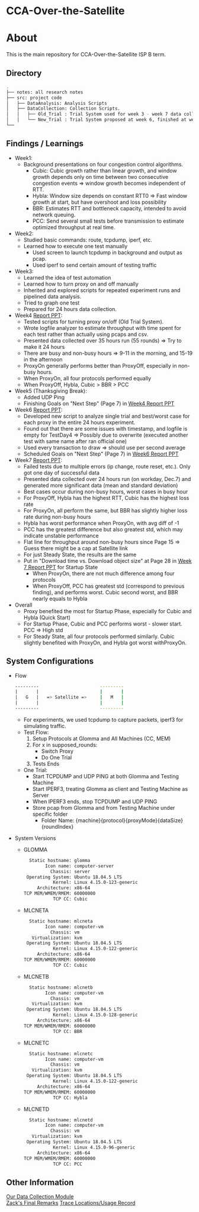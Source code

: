 # CCA-Over-the-Satellite

# About 
This is the main repository for CCA-Over-the-Satellite ISP B term. 

## Directory 
```bash
.
├── notes: all research notes
├── src: project code
│   ├── DataAnalysis: Analysis Scripts
│   ├── DataCollection: Collection Scripts.
│   │   ├── Old_Trial : Trial System used for week 3 - week 7 data collection.
│   │   └── New_Trial : Trial System proposed at week 6, finished at week 7
└──
```

## Findings / Learnings
- Week1:
    - Background presentations on four congestion control algorithms.
        - Cubic: Cubic growth rather than linear growth, and window growth depends only on time between two consecutive congestion events => window growth becomes independent of RTT.
        - Hybla: Window size depends on constant RTT0  => Fast window growth at start, but have overshoot and loss possibility
        - BBR: Estimates RTT and bottleneck capacity, intended to avoid network queuing.
        - PCC: Send several small tests before transmission to estimate optimized throughput at real time.
- Week2:
    - Studied basic commands: route, tcpdump, iperf, etc.
    - Learned how to execute one test manually
        - Used screen to launch tcpdump in background and output as pcap.
        - Used iperf to send certain amount of testing traffic
- Week3:
    - Learned the idea of test automation
    - Learned how to turn proxy on and off manually
    - Inherited and explored scripts for repeated experiment runs and pipelined data analysis.
    - Tried to graph one test
    - Prepared for 24 hours data collection.
- Week4 [Report PPT](./notes/TCP_Nov_18th.pdf):
    - Tested scripts for turning proxy on/off (Old Trial System).
    - Wrote logfile analyzer to estimate throughput with time spent for each test rather than actually using pcaps and csv.
    - Presented data collected over 35 hours run (55 rounds) => Try to make it 24 hours
    - There are busy and non-busy hours => 9-11 in the morning, and 15-19 in the afternoon
    - ProxyOn generally performs better than ProxyOff, especially in non-busy hours.
    - When ProxyOn, all four protocols performed equally
    - When ProxyOff, Hybla, Cubic > BBR > PCC
- Week5 (Thanksgiving Break):
    - Added UDP Ping
    - Finishing Goals on "Next Step" (Page 7) in [Week4 Report PPT](./notes/TCP_Nov_18th.pdf)
- Week6 [Report PPT](./notes/TCP_Dec_2nd.pdf):
    - Developed new script to analyze single trial and best/worst case for each proxy in the entire 24 hours experiment.
    - Found out that there are some issues with timestamp, and logfile is empty for TestDay4 => Possibly due to overwrite (executed another test with same name after ran official one)
    - Used every transaction to draw => should use per second average
    - Scheduled Goals on "Next Step" (Page 7) in [Week6 Report PPT](./notes/TCP_Dec_2nd.pdf)
- Week7 [Report PPT](./notes/TCP_Dec_9.pdf):
    - Failed tests due to multiple errors (ip change, route reset, etc.). Only got one day of successful data
    - Presented data collected over 24 hours run (on workday, Dec.7) and generated more significant data (mean and standard deviation)
    - Best cases occur during non-busy hours, worst cases in busy hour
    - For ProxyOff, Hybla has the highest RTT, Cubic has the highest loss rate
    - For ProxyOn, all perform the same, but BBR has slightly higher loss rate during non-busy hours
    - Hybla has worst performance when ProxyOn, with avg diff of -1
    - PCC has the greatest difference but also greatest std, which may indicate unstable performance
    - Flat line for throughput around non-busy hours since Page 15 => Guess there might be a cap at Satellite link
    - For just Steady State, the results are the same
    - Put in "Download time vs. Download object size" at Page 28 in [Week 7 Report PPT](./notes/TCP_Dec_9.pdf) for Startup State
        - When ProxyOn, there are not much difference among four protocols
        - When ProxyOff, PCC has greatest std (correspond to previous finding), and performs worst. Cubic second worst, and BBR nearly equals to Hybla
- Overall
    - Proxy benefited the most for Startup Phase, especially for Cubic and Hybla (Quick Start)
    - For Startup Phase, Cubic and PCC performs worst - slower start. PCC => High std
    - For Steady State, all four protocols performed similarly. Cubic slightly benefited with ProxyOn, and Hybla got worst withProxyOn.

## System Configurations
- Flow
    ```bash
    ---------                       ---------
    |       |                       |       |
    |   G   |   => Satellite =>     |   M   |
    |       |                       |       |
    ---------                       ---------
    ```
    - For experiments, we used tcpdump to capture packets, iperf3 for simulating traffic.
    - Test Flow: 
        1) Setup Protocols at Glomma and All Machines (CC, MEM)
        2) For x in supposed_rounds:  
            - Switch Proxy
            - Do One Trial
        3) Tests Ends
    - One Trial:
        - Start TCPDUMP and UDP PING at both Glomma and Testing Machine  
        - Start IPERF3, treating Glomma as client and Testing Machine as Server
        - When IPERF3 ends, stop TCPDUMP and UDP PING
        - Store pcap from Glomma and from Testing Machine under specific folder
            - Folder Name: {machine}{protocol}{proxyMode}{dataSize}{roundIndex}

- System Versions
    - GLOMMA
        ```bash
          Static hostname: glomma
                Icon name: computer-server
                  Chassis: server
         Operating System: Ubuntu 18.04.5 LTS
                   Kernel: Linux 4.15.0-123-generic
             Architecture: x86-64
        TCP MEM/WMEM/RMEM: 60000000
                   TCP CC: Cubic
        ```
    - MLCNETA
        ```bash
          Static hostname: mlcneta
                Icon name: computer-vm
                  Chassis: vm
           Virtualization: kvm
         Operating System: Ubuntu 18.04.5 LTS
                   Kernel: Linux 4.15.0-122-generic
             Architecture: x86-64
        TCP MEM/WMEM/RMEM: 60000000
                   TCP CC: Cubic
        ```
    - MLCNETB
        ```bash
          Static hostname: mlcnetb
                Icon name: computer-vm
                  Chassis: vm
           Virtualization: kvm
         Operating System: Ubuntu 18.04.5 LTS
                   Kernel: Linux 4.15.0-128-generic
             Architecture: x86-64
        TCP MEM/WMEM/RMEM: 60000000
                   TCP CC: BBR
        ```
    - MLCNETC
        ```bash
          Static hostname: mlcnetc
                Icon name: computer-vm
                  Chassis: vm
           Virtualization: kvm
         Operating System: Ubuntu 18.04.5 LTS
                   Kernel: Linux 4.15.0-122-generic 
             Architecture: x86-64
        TCP MEM/WMEM/RMEM: 60000000
                   TCP CC: Hybla
        ```
    - MLCNETD
        ```bash
          Static hostname: mlcnetd
                Icon name: computer-vm
                  Chassis: vm
           Virtualization: kvm
         Operating System: Ubuntu 18.04.5 LTS
                   Kernel: Linux 4.15.0-96-generic
             Architecture: x86-64
        TCP MEM/WMEM/RMEM: 60000000
                   TCP CC: PCC
        ```

## Other Information
[Our Data Collection Module](./src/DataCollection/Readme.md)  
[Zack's Final Remarks](./notes/ZackFinalRemarks.txt)
[Trace Locations/Usage Record](TraceLocations.md)
